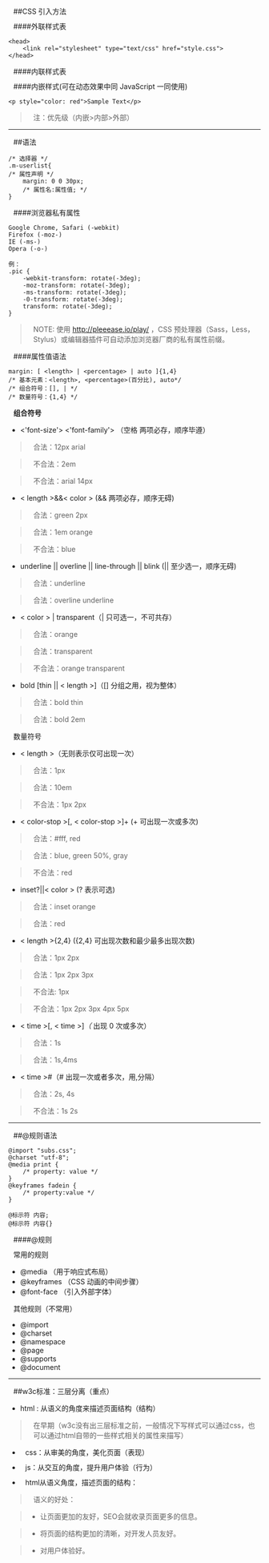 ##CSS 引入方法

####外联样式表 

    <head> 
        <link rel="stylesheet" type="text/css" href="style.css"> 
    </head>

####内联样式表 
    <head> 
        <style type="text/css"> p { margin: 10px; } </style> 
    </head>

####内嵌样式(可在动态效果中同 JavaScript 一同使用) 

    <p style="color: red">Sample Text</p>


>注：优先级（内嵌>内部>外部）

***

##语法

    /* 选择器 */ 
    .m-userlist{ 
    /* 属性声明 */ 
        margin: 0 0 30px; 
        /* 属性名:属性值; */
    }

####浏览器私有属性

    Google Chrome, Safari (-webkit)
    Firefox (-moz-)
    IE (-ms-)
    Opera (-o-)

    例：
    .pic {
        -webkit-transform: rotate(-3deg);
        -moz-transform: rotate(-3deg);
        -ms-transform: rotate(-3deg);
        -0-transform: rotate(-3deg);
        transform: rotate(-3deg);
    }

>NOTE: 使用 http://pleeease.io/play/ ，CSS 预处理器（Sass，Less，Stylus）或编辑器插件可自动添加浏览器厂商的私有属性前缀。

####属性值语法

    margin: [ <length> | <percentage> | auto ]{1,4}
    /* 基本元素：<length>, <percentage>(百分比), auto*/
    /* 组合符号：[], | */
    /* 数量符号：{1,4} */

**组合符号**

* <'font-size'> <'font-family'> （空格 两项必存，顺序毕遵）

 >合法：12px arial

 >不合法：2em

 >不合法：arial 14px

* < length >&&< color > (&& 两项必存，顺序无碍)

 >合法：green 2px

 >合法：1em orange

 >不合法：blue

* underline || overline || line-through || blink (|| 至少选一，顺序无碍)

 >合法：underline

 >合法：overline underline

* < color > | transparent（| 只可选一，不可共存）

 >合法：orange

 >合法：transparent

 >不合法：orange transparent

* bold [thin || < length >]（[] 分组之用，视为整体）

 >合法：bold thin

 >合法：bold 2em

数量符号

* < length >（无则表示仅可出现一次）

 >合法：1px

 >合法：10em

 >不合法：1px 2px

* < color-stop >[, < color-stop >]+ (+ 可出现一次或多次)

 >合法：#fff, red

 >合法：blue, green 50%, gray

 >不合法：red

* inset?||< color > (? 表示可选)

 >合法：inset orange

 >合法：red

* < length >{2,4} ({2,4} 可出现次数和最少最多出现次数)

 >合法：1px 2px

 >合法：1px 2px 3px

 >不合法: 1px

 >不合法：1px 2px 3px 4px 5px

* < time >[, < time >]*（* 出现 0 次或多次）

 >合法：1s

 >合法：1s,4ms

* < time >#（# 出现一次或者多次，用,分隔）

 >合法：2s, 4s

 >不合法：1s 2s

***

##@规则语法

    @import "subs.css";
    @charset "utf-8";
    @media print {
        /* property: value */
    }
    @keyframes fadein {
        /* property:value */
    }

    @标示符 内容;
    @标示符 内容{}
	
####@规则

常用的规则

* @media （用于响应式布局）
* @keyframes （CSS 动画的中间步骤）
* @font-face （引入外部字体）
	
其他规则（不常用）

* @import
* @charset
* @namespace
* @page
* @supports
* @document

***
##w3c标准：三层分离（重点）

* html : 从语义的角度来描述页面结构（结构）

>在早期（w3c没有出三层标准之前，一般情况下写样式可以通过css，也可以通过html自带的一些样式相关的属性来描写）

* css：从审美的角度，美化页面（表现）

* js：从交互的角度，提升用户体验（行为）

* html从语义角度，描述页面的结构：

>语义的好处：

>* 让页面更加的友好，SEO会就收录页面更多的信息。

>* 将页面的结构更加的清晰，对开发人员友好。

>* 对用户体验好。

